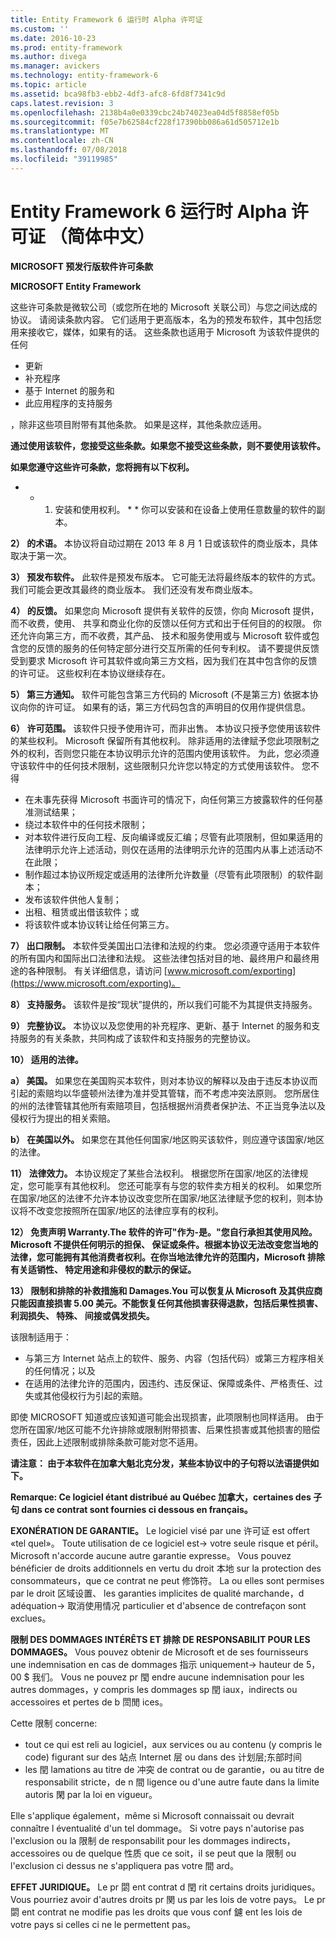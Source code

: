 ```yaml
---
title: Entity Framework 6 运行时 Alpha 许可证
ms.custom: ''
ms.date: 2016-10-23
ms.prod: entity-framework
ms.author: divega
ms.manager: avickers
ms.technology: entity-framework-6
ms.topic: article
ms.assetid: bca98fb3-ebb2-4df3-afc8-6fd8f7341c9d
caps.latest.revision: 3
ms.openlocfilehash: 2138b4a0e0339cbc24b74023ea04d5f8858ef05b
ms.sourcegitcommit: f05e7b62584cf228f17390bb086a61d505712e1b
ms.translationtype: MT
ms.contentlocale: zh-CN
ms.lasthandoff: 07/08/2018
ms.locfileid: "39119985"
---
```

# <a name="entity-framework-6-runtime-alpha-license-enu"></a>Entity Framework 6 运行时 Alpha 许可证 （简体中文）
**MICROSOFT 预发行版软件许可条款**

**MICROSOFT Entity Framework**

这些许可条款是微软公司（或您所在地的 Microsoft 关联公司）与您之间达成的协议。 请阅读条款内容。 它们适用于更高版本，名为的预发布软件，其中包括您用来接收它，媒体，如果有的话。 这些条款也适用于 Microsoft 为该软件提供的任何

-   更新
-   补充程序
-   基于 Internet 的服务和
-   此应用程序的支持服务

，除非这些项目附带有其他条款。 如果是这样，其他条款应适用。

**通过使用该软件，您接受这些条款。如果您不接受这些条款，则不要使用该软件。**

**如果您遵守这些许可条款，您将拥有以下权利。**

* * 1) 安装和使用权利。 * * 你可以安装和在设备上使用任意数量的软件的副本。 

**2） 的术语。** 本协议将自动过期在 2013 年 8 月 1 日或该软件的商业版本，具体取决于第一次。

**3） 预发布软件。** 此软件是预发布版本。 它可能无法将最终版本的软件的方式。 我们可能会更改其最终的商业版本。 我们还没有发布商业版本。

**4） 的反馈。** 如果您向 Microsoft 提供有关软件的反馈，你向 Microsoft 提供，而不收费，使用、 共享和商业化你的反馈以任何方式和出于任何目的的权限。 你还允许向第三方，而不收费，其产品、 技术和服务使用或与 Microsoft 软件或包含您的反馈的服务的任何特定部分进行交互所需的任何专利权。 请不要提供反馈受到要求 Microsoft 许可其软件或向第三方文档，因为我们在其中包含你的反馈的许可证。 这些权利在本协议继续存在。

**5） 第三方通知。** 软件可能包含第三方代码的 Microsoft (不是第三方) 依据本协议向你的许可证。  如果有的话，第三方代码包含的声明目的仅用作提供信息。 

**6） 许可范围。** 该软件只授予使用许可，而非出售。 本协议只授予您使用该软件的某些权利。 Microsoft 保留所有其他权利。 除非适用的法律赋予您此项限制之外的权利，否则您只能在本协议明示允许的范围内使用该软件。 为此，您必须遵守该软件中的任何技术限制，这些限制只允许您以特定的方式使用该软件。 您不得

-   在未事先获得 Microsoft 书面许可的情况下，向任何第三方披露软件的任何基准测试结果；
-   绕过本软件中的任何技术限制；
-   对本软件进行反向工程、反向编译或反汇编；尽管有此项限制，但如果适用的法律明示允许上述活动，则仅在适用的法律明示允许的范围内从事上述活动不在此限；
-   制作超过本协议所规定或适用的法律所允许数量（尽管有此项限制）的软件副本；
-   发布该软件供他人复制；
-   出租、租赁或出借该软件；或
-   将该软件或本协议转让给任何第三方。

**7） 出口限制。** 本软件受美国出口法律和法规的约束。 您必须遵守适用于本软件的所有国内和国际出口法律和法规。 这些法律包括对目的地、最终用户和最终用途的各种限制。 有关详细信息，请访问 [www.microsoft.com/exporting](https://www.microsoft.com/exporting)。

**8） 支持服务。** 该软件是按“现状”提供的，所以我们可能不为其提供支持服务。

**9） 完整协议。** 本协议以及您使用的补充程序、更新、基于 Internet 的服务和支持服务的有关条款，共同构成了该软件和支持服务的完整协议。

**10） 适用的法律。**

**a） 美国。** 如果您在美国购买本软件，则对本协议的解释以及由于违反本协议而引起的索赔均以华盛顿州法律为准并受其管辖，而不考虑冲突法原则。 您所居住的州的法律管辖其他所有索赔项目，包括根据州消费者保护法、不正当竞争法以及侵权行为提出的相关索赔。

**b） 在美国以外。** 如果您在其他任何国家/地区购买该软件，则应遵守该国家/地区的法律。

**11） 法律效力。** 本协议规定了某些合法权利。 根据您所在国家/地区的法律规定，您可能享有其他权利。 您还可能享有与您的软件卖方相关的权利。 如果您所在国家/地区的法律不允许本协议改变您所在国家/地区法律赋予您的权利，则本协议将不改变您按照所在国家/地区的法律应享有的权利。

**12） 免责声明 Warranty.The 软件的许可"作为-是。"您自行承担其使用风险。Microsoft 不提供任何明示的担保、 保证或条件。根据本协议无法改变您当地的法律，您可能拥有其他消费者权利。在你当地法律允许的范围内，Microsoft 排除有关适销性、 特定用途和非侵权的默示的保证。**

**13） 限制和排除的补救措施和 Damages.You 可以恢复从 Microsoft 及其供应商只能因直接损害 5.00 美元。不能恢复任何其他损害获得退款，包括后果性损害、 利润损失、 特殊、 间接或偶发损失。**

该限制适用于：

-   与第三方 Internet 站点上的软件、服务、内容（包括代码）或第三方程序相关的任何情况；以及
-   在适用的法律允许的范围内，因违约、违反保证、保障或条件、严格责任、过失或其他侵权行为引起的索赔。

即使 MICROSOFT 知道或应该知道可能会出现损害，此项限制也同样适用。 由于您所在国家/地区可能不允许排除或限制附带损害、后果性损害或其他损害的赔偿责任，因此上述限制或排除条款可能对您不适用。

**请注意： 由于本软件在加拿大魁北克分发，某些本协议中的子句将以法语提供如下。**

**Remarque: Ce logiciel étant distribué au Québec 加拿大，certaines des 子句 dans ce contrat sont fournies ci dessous en français。**

**EXONÉRATION DE GARANTIE。** Le logiciel visé par une 许可证 est offert «tel quel»。 Toute utilisation de ce logiciel est-> votre seule risque et péril。 Microsoft n'accorde aucune autre garantie expresse。 Vous pouvez bénéficier de droits additionnels en vertu du droit 本地 sur la protection des consommateurs，que ce contrat ne peut 修饰符。 La ou elles sont permises par le droit 区域设置、 les garanties implicites de qualité marchande，d adéquation-> 取消使用情况 particulier et d'absence de contrefaçon sont exclues。

**限制 DES DOMMAGES INTÉRÊTS ET 排除 DE RESPONSABILIT POUR LES DOMMAGES。** Vous pouvez obtenir de Microsoft et de ses fournisseurs une indemnisation en cas de dommages 指示 uniquement-> hauteur de 5，00 $ 我们。 Vous ne pouvez pr 閠 endre aucune indemnisation pour les autres dommages，y compris les dommages sp 閏 iaux，indirects ou accessoires et pertes de b 閚閒 ices。

Cette 限制 concerne:

-   tout ce qui est reli au logiciel，aux services ou au contenu (y compris le code) figurant sur des 站点 Internet 层 ou dans des 计划层;东部时间
-   les 閏 lamations au titre de 冲突 de contrat ou de garantie，ou au titre de responsabilit stricte，de n 間 ligence ou d'une autre faute dans la limite autoris 閑 par la loi en vigueur。

Elle s'applique également，même si Microsoft connaissait ou devrait connaître l éventualité d'un tel dommage。 Si votre pays n'autorise pas l'exclusion ou la 限制 de responsabilit pour les dommages indirects，accessoires ou de quelque 性质 que ce soit，il se peut que la 限制 ou l'exclusion ci dessus ne s'appliquera pas votre 間 ard。

**EFFET JURIDIQUE。** Le pr 閟 ent contrat d 閏 rit certains droits juridiques。 Vous pourriez avoir d'autres droits pr 関 us par les lois de votre pays。 Le pr 閟 ent contrat ne modifie pas les droits que vous conf 鑢 ent les lois de votre pays si celles ci ne le permettent pas。
